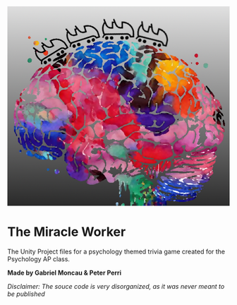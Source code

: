 ![alt text](https://raw.githubusercontent.com/gabrieltm9/The-Miracle-Worker/master/logo.png)
# The Miracle Worker
The Unity Project files for a psychology themed trivia game created for the Psychology AP class.

**Made by Gabriel Moncau & Peter Perri**

*Disclaimer: The souce code is very disorganized, as it was never meant to be published*

